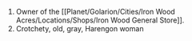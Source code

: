 1. Owner of the [[Planet/Golarion/Cities/Iron Wood Acres/Locations/Shops/Iron Wood General Store]].
2. Crotchety, old, gray, Harengon woman  